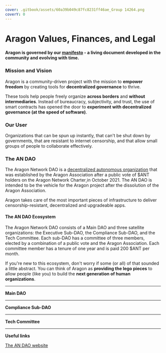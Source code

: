 ```yaml
---
cover: .gitbook/assets/60a39b049c87fc8231ff46ae_Group 14264.png
coverY: 0
---
```


# Aragon Values, Finances, and Legal

#### Aragon is governed by our [manifesto](https://aragon.org/manifesto) - a living document developed in the community and evolving with time.

### Mission and Vision

Aragon is a community-driven project with the mission to **empower freedom** by creating tools for **decentralized governance** to thrive.

These tools help people freely organize **across borders** and **without intermediaries**. Instead of bureaucracy, subjectivity, and trust, the use of smart contracts has opened the door to **experiment with decentralized governance (at the speed of software)**.

### Our User

Organizations that can be spun up instantly, that can't be shut down by governments, that are resistant to internet censorship, and that allow small groups of people to collaborate effectively.

### The AN DAO

The Aragon Network DAO is a [decentralized autonomous organization](https://en.wikipedia.org/wiki/Decentralized\_autonomous\_organization) that was established by the Aragon Association after a public vote of $ANT holders on the Aragon Network Charter[ ](https://en.wikipedia.org/wiki/Draft:Aragon\_\(organization\)#cite\_note-6)in October 2021. The AN DAO is intended to be the vehicle for the Aragon project after the dissolution of the Aragon Association.

Aragon takes care of the most important pieces of infrastructure to deliver censorship-resistant, decentralized and upgradeable apps.

#### The AN DAO Ecosystem

The Aragon Network DAO consists of a Main DAO and three satellite organizations: the Executive Sub-DAO, the Compliance Sub-DAO, and the Tech Committee. Each sub-DAO has a committee of three members, elected by a combination of a public vote and the Aragon Association. Each committee member has a tenure of one year and is paid 200 $ANT per month.

If you're new to this ecosystem, don't worry if some (or all) of that sounded a little abstract. You can think of Aragon as **providing the lego pieces** to allow people (like you) to build the **next generation of human organizations**.

***

**Main DAO**

***

**Compliance Sub-DAO**

***

**Tech Committee**

****

**Useful links**

[The AN DAO website](https://andao.aragon.org)
